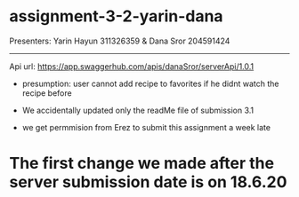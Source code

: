 # assignment-3-2-yarin-dana

Presenters: Yarin Hayun 311326359 & Dana Sror 204591424
____________________________________________

Api url: https://app.swaggerhub.com/apis/danaSror/serverApi/1.0.1

* presumption:
user cannot add recipe to favorites if he didnt watch the recipe before

* We accidentally updated only the readMe file of submission 3.1
* we get permmision from Erez to submit this assignment a week late  
# The first change we made after the server submission date is on 18.6.20


